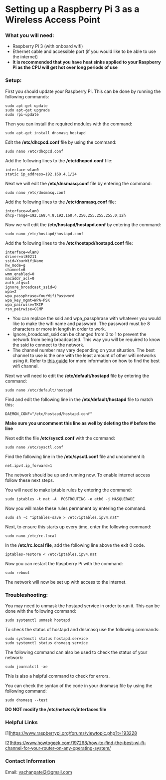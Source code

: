 # Setting up a Raspberry Pi 3 as a Wireless Access Point

### What you will need:
* Raspberry Pi 3 (with onboard wifi)
* Ethernet cable and accessible port (if you would like to be able to use the internet)
* **It is recommended that you have heat sinks applied to your Raspberry Pi as the CPU will get hot over long periods of use**

### Setup:
First you should update your Raspberry Pi. This can be done by running the following commands:
```
sudo apt-get update
sudo apt-get upgrade
sudo rpi-update
```

Then you can install the required modules with the command:
```
sudo apt-get install dnsmasq hostapd
```
Edit the **/etc/dhcpcd.conf** file by using the command:
```
sudo nano /etc/dhcpcd.conf
```
Add the following lines to the **/etc/dhcpcd.conf** file:
```
interface wlan0
static ip_address=192.168.4.1/24
```

Next we will edit the **/etc/dnsmasq.conf** file by entering the command:
```
sudo nano /etc/dnsmasq.conf
```
Add the following lines to the **/etc/dnsmasq.conf** file:
```
interface=wlan0
dhcp-range=192.168.4.8,192.168.4.250,255.255.255.0,12h
```



Now we will edit the **/etc/hostapd/hostapd.conf** by entering the command:
```
sudo nano /etc/hostapd/hostapd.conf
```
Add the following lines to the **/etc/hostapd/hostapd.conf** file:
```
interface=wlan0
driver=nl80211
ssid=YourWifiName
hw_mode=g
channel=6
wmm_enabled=0
macaddr_acl=0
auth_algs=1
ignore_broadcast_ssid=0
wpa=2
wpa_passphrase=YourWifiPassword
wpa_key_mgmt=WPA-PSK
wpa_pairwise=TKIP
rsn_pairwise=CCMP
```
* You can replace the ssid and wpa_passphrase with whatever you would like to make the wifi name and password. The password must be 8 characters or more in length in order to work.
* Ignore_broadcast_ssid can be changed from 0 to 1 to prevent the network from being broadcasted. This way you will be required to know the ssid to connect to the network.
* The channel number may vary depending on your situation. The best channel to use is the one with the least amount of other wifi networks using it. Refer to [this guide](https://docs.google.com/document/d/1lRwgjD9J2gTaqkj3PUsFFV98LAx1LIREFeMcXqNHJUE/edit?usp=sharing) for more information on how to find the best wifi channel.

Next we will need to edit the **/etc/default/hostapd** file by entering the command:
```
sudo nano /etc/default/hostapd
```
Find and edit the following line in the **/etc/default/hostapd** file to match this:
```
DAEMON_CONF="/etc/hostapd/hostapd.conf"
```
**Make sure you uncomment this line as well by deleting the # before the line**

Next edit the file **/etc/sysctl.conf** with the command:
```
sudo nano /etc/sysctl.conf
```

Find the following line in the **/etc/sysctl.conf** file and uncomment it:
```
net.ipv4.ip_forward=1
```
The network should be up and running now. To enable internet access follow these next steps.

You will need to make iptable rules by entering the command:
```
sudo iptables -t nat -A  POSTROUTING -o eth0 -j MASQUERADE
```
Now you will make these rules permanent by entering the command:
```
sudo sh -c "iptables-save > /etc/iptables.ipv4.nat"
```
Next, to ensure this starts up every time, enter the following command:
```
sudo nano /etc/rc.local
```
In the **/etc/rc.local file**, add the following line above the exit 0 code.
```
iptables-restore < /etc/iptables.ipv4.nat
```
Now you can restart the Raspberry Pi with the command:
```
sudo reboot
```
The network will now be set up with access to the internet.


### Troubleshooting:
You may need to unmask the hostapd service in order to run it. This can be done with the following command:
```
sudo systemctl unmask hostapd
```
To check the status of hostapd and dnsmasq use the following commands:
```
sudo systemctl status hostapd.service
sudo systemctl status dnsmasq.service
```


The following command can also be used to check the status of your network:
```
sudo journalctl -xe
```
This is also a helpful command to check for errors.

You can check the syntax of the code in your dnsmasq file by using the following command:
```
sudo dnsmasq --test
```
**DO NOT modify the /etc/network/interfaces file**






### Helpful Links

[1]https://www.raspberrypi.org/forums/viewtopic.php?t=193228

[2]https://www.howtogeek.com/197268/how-to-find-the-best-wi-fi-channel-for-your-router-on-any-operating-system/

### Contact Information
Email: vachanpatel2@gmail.com
